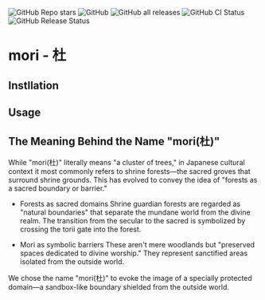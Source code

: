 ![GitHub Repo stars](https://img.shields.io/github/stars/skanehira/mori?style=social)
![GitHub](https://img.shields.io/github/license/skanehira/mori)
![GitHub all releases](https://img.shields.io/github/downloads/skanehira/mori/total)
![GitHub CI Status](https://img.shields.io/github/actions/workflow/status/skanehira/mori/ci.yaml?branch=main)
![GitHub Release Status](https://img.shields.io/github/v/release/skanehira/mori)

# mori - 杜

## Instllation

## Usage

## The Meaning Behind the Name "mori(杜)"
While "mori(杜)" literally means "a cluster of trees," in Japanese cultural context it most commonly refers to shrine forests—the sacred groves that surround shrine grounds. This has evolved to convey the idea of "forests as a sacred boundary or barrier."

*	Forests as sacred domains
  Shrine guardian forests are regarded as "natural boundaries" that separate the mundane world from the divine realm. The transition from the secular to the sacred is symbolized by crossing the torii gate into the forest.

*	Mori as symbolic barriers
  These aren't mere woodlands but "preserved spaces dedicated to divine worship." They represent sanctified areas isolated from the outside world.

We chose the name "mori(杜)" to evoke the image of a specially protected domain—a sandbox-like boundary shielded from the outside world.
